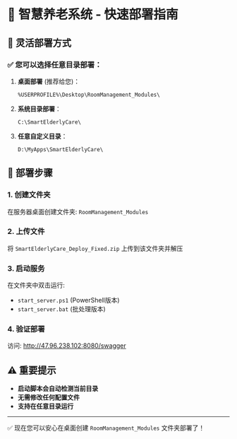 # 🚀 智慧养老系统 - 快速部署指南

## 📂 灵活部署方式

### ✅ 您可以选择任意目录部署：

1. **桌面部署** (推荐给您)：
   ```
   %USERPROFILE%\Desktop\RoomManagement_Modules\
   ```

2. **系统目录部署**：
   ```
   C:\SmartElderlyCare\
   ```

3. **任意自定义目录**：
   ```
   D:\MyApps\SmartElderlyCare\
   ```

## 🎯 部署步骤

### 1. 创建文件夹
在服务器桌面创建文件夹: `RoomManagement_Modules`

### 2. 上传文件
将 `SmartElderlyCare_Deploy_Fixed.zip` 上传到该文件夹并解压

### 3. 启动服务
在文件夹中双击运行:
- `start_server.ps1` (PowerShell版本)
- `start_server.bat` (批处理版本)

### 4. 验证部署
访问: http://47.96.238.102:8080/swagger

## ⚠️ 重要提示

- **启动脚本会自动检测当前目录**
- **无需修改任何配置文件**
- **支持在任意目录运行**

---
✅ 现在您可以安心在桌面创建 `RoomManagement_Modules` 文件夹部署了！
